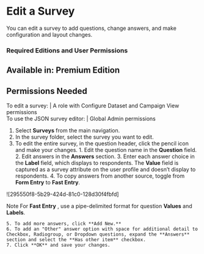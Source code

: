 

# Edit a Survey

You can edit a survey to add questions, change answers, and make configuration
and layout changes.

### Required Editions and User Permissions

Available in: Premium Edition  
---  
  
  

Permissions Needed  
---  
To edit a survey: | A role with Configure Dataset and Campaign View permissions  
To use the JSON survey editor: | Global Admin permissions  
  
  1. Select **Surveys** from the main navigation.
  2. In the survey folder, select the survey you want to edit.
  3. To edit the entire survey, in the question header, click the pencil icon and make your changes.
    1. Edit the question name in the **Question** field.
    2. Edit answers in the **Answers** section.
    3. Enter each answer choice in the **Label** field, which displays to respondents. The **Value** field is captured as a survey attribute on the user profile and doesn’t display to respondents.
    4. To copy answers from another source, toggle from **Form Entry** to **Fast Entry**.

![295550f8-5b29-424d-81c0-128d30f4fbfd]

Note For **Fast Entry** , use a pipe-delimited format for question **Values**
and **Labels**.

    5. To add more answers, click **Add New.**
    6. To add an "Other" answer option with space for additional detail to Checkbox, Radiogroup, or Dropdown questions, expand the **Answers** section and select the **Has other item** checkbox.
    7. Click **OK** and save your changes.

